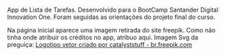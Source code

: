 App de Lista de Tarefas. Desenvolvido para o BootCamp Santander Digital Innovation One. 
Foram seguidas as orientações do projeto final do curso. 

Na página inicial aparece uma imagem retirada do site freepik. Como não tinha onde atribuir os créditos no app, atribuo aqui. 
Imagem Svg da preguiça:
<a href="https://br.freepik.com/vetores/logotipo">Logotipo vetor criado por catalyststuff - br.freepik.com</a>